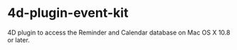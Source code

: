 4d-plugin-event-kit
===================

4D plugin to access the Reminder and Calendar database on Mac OS X 10.8 or later.